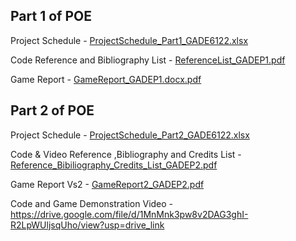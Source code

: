 Part 1 of POE
-----------------------------------------------------------------------------------------------------------------------------------------------------------------------------------------------------------
Project Schedule - [ProjectSchedule_Part1_GADE6122.xlsx](https://github.com/user-attachments/files/16909391/ProjectSchedule_Part1_GADE6122.xlsx)

Code Reference and Bibliography List - [ReferenceList_GADEP1.pdf](https://github.com/user-attachments/files/16945813/ReferenceList_GADEP1.pdf)

Game Report  - [GameReport_GADEP1.docx.pdf](https://github.com/user-attachments/files/16945948/GameReport_GADEP1.docx.pdf)

Part 2 of POE
------------------------------------------------------------------------------------------------------------------------------------------------------------------------------------------------------------
Project Schedule - [ProjectSchedule_Part2_GADE6122.xlsx](https://github.com/user-attachments/files/17280562/ProjectSchedule_Part2_GADE6122.xlsx)

Code & Video Reference ,Bibliography and Credits List - [Reference_Bibiliography_Credits_List_GADEP2.pdf](https://github.com/user-attachments/files/17284844/Reference_Bibiliography_Credits_List_GADEP2.pdf)

Game Report Vs2 - [GameReport2_GADEP2.pdf](https://github.com/user-attachments/files/17295046/GameReport2_GADEP2.pdf)


Code and Game Demonstration Video - https://drive.google.com/file/d/1MnMnk3pw8v2DAG3ghI-R2LpWUljsqUho/view?usp=drive_link
